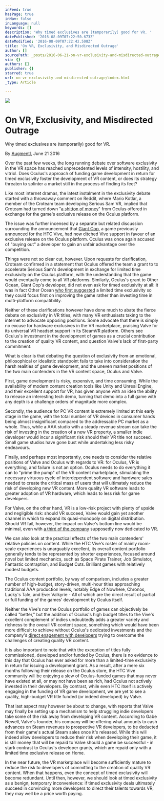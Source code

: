 ```yaml
---
inFeed: true
hasPage: true
inNav: false
inLanguage: null
keywords: []
description: 'Why timed exclusives are (temporarily) good for VR. '
datePublished: '2016-08-09T07:22:50.673Z'
dateModified: '2016-08-09T07:22:42.508Z'
title: 'On VR, Exclusivity, and Misdirected Outrage'
author: []
sourcePath: _posts/2016-06-21-on-vr-exclusivity-and-misdirected-outrage.md
via: {}
authors: []
publisher: {}
starred: true
url: on-vr-exclusivity-and-misdirected-outrage/index.html
_type: Article

---
```

![](https://imgflo.herokuapp.com/graph/vahj1ThiexotieMo/ffd6d361aad79b976399ab582fa2e7d3/croprotate.jpg?cropheight=250&cropwidth=440&degrees=0&input=https%3A%2F%2Fthe-grid-user-content.s3-us-west-2.amazonaws.com%2F6e37de88-8658-436b-87f1-92fd2fb8fa00.jpg&x=0&y=17)

# On VR, Exclusivity, and Misdirected Outrage

Why timed exclusives are (temporarily) good for VR. 

By [Augmentl][0], June 21 2016 

Over the past few weeks, the long running debate over software exclusivity in the VR space has reached unprecedented levels of intensity, hostility, and vitriol. Does Oculus's approach of funding game development in return for timed exclusivity foster the development of VR content, or does its strategy threaten to splinter a market still in the process of finding its feet? 

Like most internet dramas, the latest instalment in the exclusivity debate started with a throwaway comment on Reddit, where Mario Kotlar, a member of the Croteam team developing Serious Sam VR, implied that Croteam had turned down "[a shitton of money][1]" from Oculus offered in exchange for the game's exclusive release on the Oculus platform. 

The issue was further incensed by a separate but related discussion surrounding the announcement that [Giant Cop][2], a game previously announced for the HTC Vive, had now ditched Vive support in favour of an exclusive release on the Oculus platform. Oculus was once again accused of "buying out" a developer to gain an unfair advantage over the competition. 

Things were not so clear cut, however. Upon requests for clarification, Croteam confirmed in a statement that Oculus offered the team a grant to to accelerate Serious Sam's development in exchange for limited time exclusivity on the Oculus platform, with the understanding that the game would eventually come to all VR platforms. Similarly, Oculus's grant to Other Ocean, Giant Cop's developer, did not even ask for timed exclusivity at all: it was in fact Other Ocean [who first suggested][3] a limited time exclusivity so they could focus first on improving the game rather than investing time in multi-platform compatibility. 

Neither of these clarifications however have done much to abate the fierce debate on exclusivity in VR titles, with many VR enthusiasts taking to the internet to advocate opposing positions. Some advocate that there is simply no excuse for hardware exclusives in the VR marketplace, praising Valve for its universal VR headset support in its SteamVR platform. Others see Oculus's investment in the development of games as a crucial contribution to the creation of quality VR content, and question Valve's lack of first-party commitment. 

What is clear is that debating the question of exclusivity from an emotional, philosophical or idealistic standpoint fails to take into consideration the harsh realities of game development, and the uneven market positions of the two main contenders in the VR content space, Oculus and Valve. 

First, game development is risky, expensive, and time consuming. While the availability of modern content creation tools like Unity and Unreal Engine, and their excellent support for VR, has given anyone with an idea the ability to release an interesting tech demo, turning that demo into a full game with any depth is a challenge orders of magnitude more complex. 

Secondly, the audience for PC VR content is extremely limited at this early stage in the game, with the total number of VR devices in consumer hands being almost insignificant compared to the addressable PC market as a whole. Thus, while a AAA studio with a steady revenue stream can take the risk of investing in the creation of a new VR property, a smaller indie developer would incur a significant risk should their VR title not succeed. Small game studios have gone bust while undertaking less risky endeavours. 

Finally, and perhaps most importantly, one needs to consider the relative positions of Valve and Oculus with regards to VR: for Oculus, VR is everything, and failure is not an option. Oculus needs to do everything it can to "prime the pump" of the VR content marketplace, stimulating the necessary virtuous cycle of interdependent software and hardware sales needed to create the critical mass of users that will ultimately reduce the risk of developing new VR content. More quality VR software leads to greater adoption of VR hardware, which leads to less risk for game developers. 

For Valve, on the other hand, VR is a low-risk project with plenty of upside and negligible risk: should VR succeed, Valve would gain yet another channel in which to expand its quasi-monopoly on digital distribution. Should VR fail, however, the impact on Valve's bottom line would be minimal, even with [a third of the company][4] supposedly now dedicated to VR. 

We can also look at the practical effects of the two main contenders' relative policies on content. While the HTC Vive's roster of mainly room-scale experiences is unarguably excellent, its overall content portfolio generally tends to be represented by shorter experiences, focused around novel but limited mechanics, such as Space Pirate Trainer, Job Simulator, Fantastic contraption, and Budget Cuts. Brilliant games with relatively modest budgets. 

The Oculus content portfolio, by way of comparison, includes a greater number of high-budget, story-driven, multi-hour titles approaching traditional AAA production levels, notably Edge of Nowhere, Chronos, Lucky's Tale, and Eve: Valkyrie - All of which are the direct result of partial or full funding of the games' development by Oculus itself. 

Neither the Vive's nor the Oculus portfolio of games can objectively be called "better," but the addition of Oculus's high budget titles to the Vive's excellent complement of indies undoubtedly adds a greater variety and richness to the overall VR content space, something which would have been more difficult to achieve without Oculus's dedicated investments and the company's [direct enagement with developers][5] trying to overcome the challenges of creating quality VR content. 

It is also important to note that with the exception of titles fully commissioned, developed and/or funded by Oculus, there is no evidence to this day that Oculus has ever asked for more than a limited-time exclusivity in return for issuing a development grant. As a result, after a mere six months following their release on the Oculus store, the HTC Vive community will be enjoying a slew of Oculus-funded games that may never have existed at all, or may not have been as rich, had Oculus not actively invested in their developers. By contrast, while even HTC itself is actively engaging in the funding of VR game development, we are yet to see a quality, high-budget VR title funded (or indeed developed) by Valve. 

That last aspect may however be about to change, with reports that Valve may finally be setting up a mechanism to help struggling indie developers take some of the risk away from developing VR content. According to Gabe Newell, Valve's founder, his company will be offering what amounts to cash advances on Steam revenues to prospective VR developers, to be deducted from their game's actual Steam sales once it's released. While this will indeed allow developers to reduce their risk when developing their game, it is still money that will be repaid to Valve should a game be successful - in stark contrast to Oculus's developer grants, which are repaid only with a limited time exclusive release on Home. 

In the near future, the VR marketplace will become sufficiently mature to reduce the risk to developers of committing to the creation of quality VR content. When that happens, even the concept of timed exclusivity will become redundant. Until then, however, we should look at timed exclusivity as a benign, temporary inconvenience: if timed exclusivity deals ultimately succeed in convincing more developers to direct their talents towards VR, they may well be a price worth paying. 

[0]: http://twitter.com/augmentl
[1]: https://www.reddit.com/r/Vive/comments/4nxpnq/fuck_facebook_and_fuck_oculus/d480x6v?context=3
[2]: http://www.roadtovr.com/giant-cop-on-htc-vive-available-via-humble-bundle-until-18th-march/
[3]: https://uploadvr.com/giant-cop-speaks-oculus-exclusivity/
[4]: https://m.reddit.com/r/Vive/comments/4osav8/lighthouse_tracked_osvr/d4gdtr6
[5]: http://superhotgame.com/2016/06/15/3-years-of-vr-history-year-2-will-surprise-you/